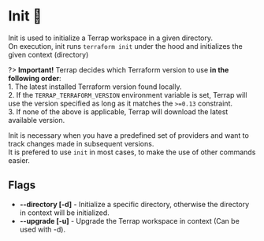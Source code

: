 # Init 👋 

Init is used to initialize a Terrap workspace in a given directory.</br>
On execution, init runs `terraform init` under the hood and initializes the given context (directory)</br>

?> **Important!** Terrap decides which Terraform version to use **in the following order**:
</br>1. The latest installed Terraform version found locally.
</br>2. If the `TERRAP_TERRAFORM_VERSION` environment variable is set, Terrap will use the version specified as long as it matches the `>=0.13` constraint.
</br>3. If none of the above is applicable, Terrap will download the latest available version.

Init is necessary when you have a predefined set of providers and want to track changes made in subsequent versions.</br>
It is prefered to use `init` in most cases, to make the use of other commands easier.

## Flags
* **--directory [-d]** - Initialize a specific directory, otherwise the directory in context will be initialized.
* **--upgrade [-u]** - Upgrade the Terrap workspace in context (Can be used with -d).
